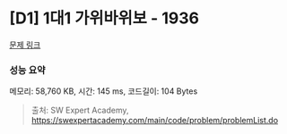 # [D1] 1대1 가위바위보 - 1936 

[문제 링크](https://swexpertacademy.com/main/code/problem/problemDetail.do?contestProbId=AV5PjKXKALcDFAUq) 

### 성능 요약

메모리: 58,760 KB, 시간: 145 ms, 코드길이: 104 Bytes



> 출처: SW Expert Academy, https://swexpertacademy.com/main/code/problem/problemList.do